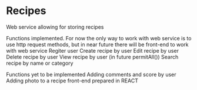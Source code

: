 # Recipes
Web service allowing for storing recipes

Functions implemented.
For now the only way to work with web service is to use http request methods, but in near future there will be front-end to work with web service
Regiter user
Create recipe by user
Edit recipe by user
Delete recipe by user
View recipe by user (in future permitAll())
Search recipe by name or category


Functions yet to be implemented
Adding comments and score by user
Adding photo to a recipe
front-end prepared in REACT
